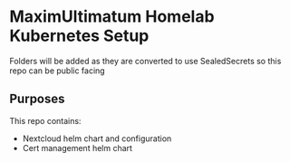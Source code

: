 # MaximUltimatum Homelab Kubernetes Setup

Folders will be added as they are converted to use SealedSecrets so this repo can be public facing

## Purposes
This repo contains:
- Nextcloud helm chart and configuration
- Cert management helm chart
